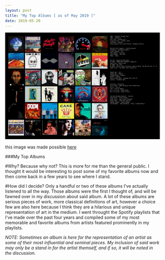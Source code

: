 ```yaml
---
layout: post
title: "My Top Albums [ as of May 2019 ]"
date: 2019-05-20
---
```

![My Top Albums](/images/topsters2.png)

this image was made possible [here](https://www.neverendingchartrendering.org/)

###My Top Albums

#Why? 
Because why not? This is more for me than the general public. I thought it would be interesting to post some of my favorite albums now and then come back in a few years to see where I stand. 

#How did I decide?
Only a handful or two of these albums I've actually listened to all the way. Those albums were the first I thought of, and will be fawned over in my discussion about said album. A lot of these albums are serious pieces of work, more classical definitions of art, however a choice few are also here because I think they are a hilarious and unique representation of art in the medium. I went throught the Spotify playlists that I've made over the past four years and compiled some of my most memorable and favorite albums from artists featured prominently in my playlists. 

*NOTE: Sometimes an album is here for the representation of an artist as some of their most influential and seminal pieces. My inclusion of said work may only be a stand in for the artist themself, and if so, it will be noted in the discussion.*
